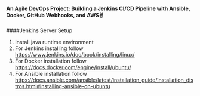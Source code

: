 <h4>An Agile DevOps Project: Building a Jenkins CI/CD Pipeline with Ansible, Docker, GitHub Webhooks, and AWS✌️</h4>

####Jenkins Server Setup
1. Install java runtime environment
2. For Jenkins installing follow https://www.jenkins.io/doc/book/installing/linux/
3. For Docker installation follow https://docs.docker.com/engine/install/ubuntu/
4. For Ansible installation follow https://docs.ansible.com/ansible/latest/installation_guide/installation_distros.html#installing-ansible-on-ubuntu